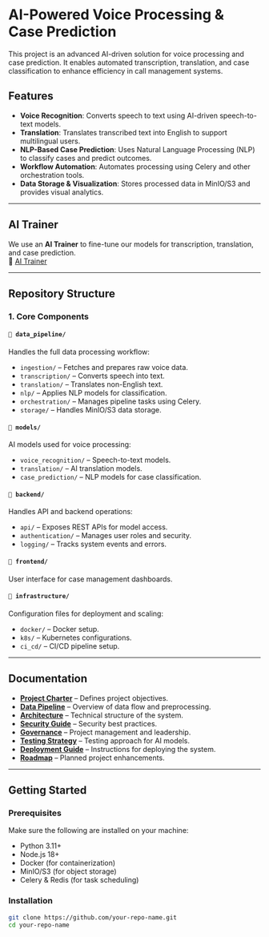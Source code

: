 # AI-Powered Voice Processing & Case Prediction

This project is an advanced AI-driven solution for voice processing and case prediction. It enables automated transcription, translation, and case classification to enhance efficiency in call management systems.

##  Features

- **Voice Recognition**: Converts speech to text using AI-driven speech-to-text models.
- **Translation**: Translates transcribed text into English to support multilingual users.
- **NLP-Based Case Prediction**: Uses Natural Language Processing (NLP) to classify cases and predict outcomes.
- **Workflow Automation**: Automates processing using Celery and other orchestration tools.
- **Data Storage & Visualization**: Stores processed data in MinIO/S3 and provides visual analytics.

---

##  AI Trainer

We use an **AI Trainer** to fine-tune our models for transcription, translation, and case prediction.  
🔗 [AI Trainer](https://aitrainer.bitz-itc.com/login) 

---

##  Repository Structure

### 1. Core Components

#### `📂 data_pipeline/`
Handles the full data processing workflow:

- `ingestion/` – Fetches and prepares raw voice data.
- `transcription/` – Converts speech into text.
- `translation/` – Translates non-English text.
- `nlp/` – Applies NLP models for classification.
- `orchestration/` – Manages pipeline tasks using Celery.
- `storage/` – Handles MinIO/S3 data storage.

#### `📂 models/`
AI models used for voice processing:

- `voice_recognition/` – Speech-to-text models.
- `translation/` – AI translation models.
- `case_prediction/` – NLP models for case classification.

#### `📂 backend/`
Handles API and backend operations:

- `api/` – Exposes REST APIs for model access.
- `authentication/` – Manages user roles and security.
- `logging/` – Tracks system events and errors.

#### `📂 frontend/`
User interface for case management dashboards.

#### `📂 infrastructure/`
Configuration files for deployment and scaling:

- `docker/` – Docker setup.
- `k8s/` – Kubernetes configurations.
- `ci_cd/` – CI/CD pipeline setup.

---

##  Documentation

-  [**Project Charter**](aidocs/projectcharter.md) – Defines project objectives.
-  [**Data Pipeline**](aidocs/datapipeline.md) – Overview of data flow and preprocessing.
-  [**Architecture**](aidocs/architecture.md) – Technical structure of the system.
-  [**Security Guide**](aidocs/securityguide.md) – Security best practices.
-  [**Governance**](aidocs/governance.md) – Project management and leadership.
-  [**Testing Strategy**](aidocs/testingstrategy.md) – Testing approach for AI models.
-  [**Deployment Guide**](aidocs/deploymentguide.md) – Instructions for deploying the system.
-  [**Roadmap**](aidocs/roadmap.md) – Planned project enhancements.

---

##  Getting Started

###  Prerequisites

Make sure the following are installed on your machine:

- Python 3.11+
- Node.js 18+
- Docker (for containerization)
- MinIO/S3 (for object storage)
- Celery & Redis (for task scheduling)

###  Installation

```bash
git clone https://github.com/your-repo-name.git
cd your-repo-name
